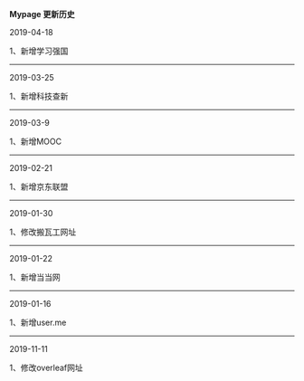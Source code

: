 **Mypage 更新历史**

2019-04-18

1、新增学习强国

---

2019-03-25

1、新增科技查新

---

2019-03-9

1、新增MOOC

---

2019-02-21

1、新增京东联盟

---

2019-01-30

1、修改搬瓦工网址

---

2019-01-22

1、新增当当网

---

2019-01-16

1、新增user.me

---

2019-11-11

1、修改overleaf网址




